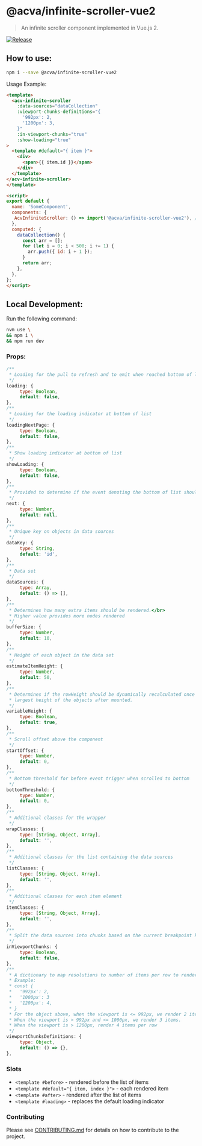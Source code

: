 # @acva/infinite-scroller-vue2
> An infinite scroller component implemented in Vue.js 2.

[![Release](https://github.com/acv-auctions/infinite-scroller-vue2/actions/workflows/semantic-release.yml/badge.svg)](https://github.com/acv-auctions/infinite-scroller-vue2/actions/workflows/semantic-release.yml)

## How to use:

```bash
npm i --save @acva/infinite-scroller-vue2
```

Usage Example:
```html
<template>
  <acv-infinite-scroller
    :data-sources="dataCollection"
    :viewport-chunks-definitions="{
      '992px': 2,
      '1200px': 3,
    }"
    :in-viewport-chunks="true"
    :show-loading="true"
>
  <template #default="{ item }">
    <div>
      <span>{{ item.id }}</span>
    </div>
  </template>
</acv-infinite-scroller>
</template>

<script>
export default {
  name: 'SomeComponent',
  components: {
   AcvInfiniteScroller: () => import('@acva/infinite-scroller-vue2'), // dynamic import
  },
  computed: {
    dataCollection() {
      const arr = [];
      for (let i = 0; i < 500; i += 1) {
        arr.push({ id: i + 1 });
      }
      return arr;
    },
  },
};
</script>
```

## Local Development:

Run the following command:
```sh
nvm use \
&& npm i \
&& npm run dev
```

### Props:
```javascript
/**
 * Loading for the pull to refresh and to emit when reached bottom of list
 */
loading: {
     type: Boolean,
     default: false,
},
/**
 * Loading for the loading indicator at bottom of list
 */
loadingNextPage: {
     type: Boolean,
     default: false,
},
/**
 * Show loading indicator at bottom of list
 */
showLoading: {
     type: Boolean,
     default: false,
},
/**
 * Provided to determine if the event denoting the bottom of list should be triggered
 */
next: {
     type: Number,
     default: null,
},
/**
 * Unique key on objects in data sources
 */
dataKey: {
     type: String,
     default: 'id',
},
/**
 * Data set
 */
dataSources: {
     type: Array,
     default: () => [],
},
/**
 * Determines how many extra items should be rendered.</br>
 * Higher value provides more nodes rendered
 */
bufferSize: {
     type: Number,
     default: 10,
},
/**
 * Height of each object in the data set
 */
estimateItemHeight: {
     type: Number,
     default: 50,
},
/**
 * Determines if the rowHeight should be dynamically recalculated once to be the
 * largest height of the objects after mounted.
 */
variableHeight: {
     type: Boolean,
     default: true,
},
/**
 * Scroll offset above the component
 */
startOffset: {
     type: Number,
     default: 0,
},
/**
 * Bottom threshold for before event trigger when scrolled to bottom
 */
bottomThreshold: {
     type: Number,
     default: 0,
},
/**
 * Additional classes for the wrapper
 */
wrapClasses: {
     type: [String, Object, Array],
     default: '',
},
/**
 * Additional classes for the list containing the data sources
 */
listClasses: {
     type: [String, Object, Array],
     default: '',
},
/**
 * Additional classes for each item element
 */
itemClasses: {
     type: [String, Object, Array],
     default: '',
},
/**
 * Split the data sources into chunks based on the current breakpoint key
 */
inViewportChunks: {
     type: Boolean,
     default: false,
},
/**
 * A dictionary to map resolutions to number of items per row to render.
 * Example:
 * const {
 *   '992px': 2,
 *   '1000px': 3
 *   '1200px': 4,
 * }
 * For the object above, when the viewport is <= 992px, we render 2 items per row.
 * When the viewport is > 992px and <= 1000px, we render 3 items.
 * When the viewport is > 1200px, render 4 items per row
 */
viewportChunksDefinitions: {
     type: Object,
     default: () => {},
},
```

### Slots

* `<template #before>` - rendered before the list of items
* `<template #default="{ item, index }">` - each rendered item
* `<template #after>` - rendered after the list of items
* `<template #loading>` - replaces the default loading indicator

### Contributing

Please see [CONTRIBUTING.md](CONTRIBUTING.md) for details on how to contribute to the project.